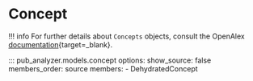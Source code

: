 # Concept

!!! info
    For further details about `Concepts` objects, consult the OpenAlex [documentation](https://docs.openalex.org/api-entities/concepts){target=_blank}.

::: pub_analyzer.models.concept
    options:
        show_source: false
        members_order: source
        members:
            - DehydratedConcept

